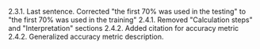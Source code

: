 2.3.1. Last sentence. Corrected "the first 70% was used in the testing" to "the first 70% was used in the training"
2.4.1. Removed "Calculation steps" and "Interpretation" sections
2.4.2. Added citation for accuracy metric
2.4.2. Generalized accuracy metric description.
